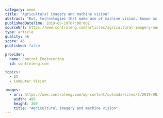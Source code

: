 ```yaml
---
category: news
title: "Agricultural imagery and machine vision"
abstract: "But, technologies that make use of machine vision, known as “precision agriculture” or “agricultural intelligence”, are helping the industry prevent loss. Farmers get readouts alerting them to the health of their crops. Computer vision algorithms ..."
publishedDateTime: 2019-08-10T07:08:00Z
sourceUrl: https://www.controleng.com/articles/agricultural-imagery-and-machine-vision/
type: article
quality: 46
score: 46
published: false

provider:
  name: Control Engineering
  id: controleng.com

topics:
  - AI
  - Computer Vision

images:
  - url: https://www.controleng.com/wp-content/uploads/sites/2/2019/08/ctlx_icon_MachineVision_Slider_01-3.jpg
    width: 485
    height: 260
    title: "Agricultural imagery and machine vision"
---
```

